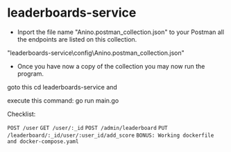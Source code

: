 # leaderboards-service

- Inport the file name "Anino.postman_collection.json" to your Postman all the endpoints are listed on this collection.  

 "leaderboards-service\config\Anino.postman_collection.json"
 
- Once you have now a copy of the collection you may now run the program.

 goto this cd leaderboards-service and 
 
 execute this command: go run main.go
 
 Checklist: 

 `POST /user`
 `GET /user/:_id`
 `POST /admin/leaderboard`
 `PUT /leaderboard/:_id/user/:user_id/add_score`
 `BONUS: Working dockerfile and docker-compose.yaml`

